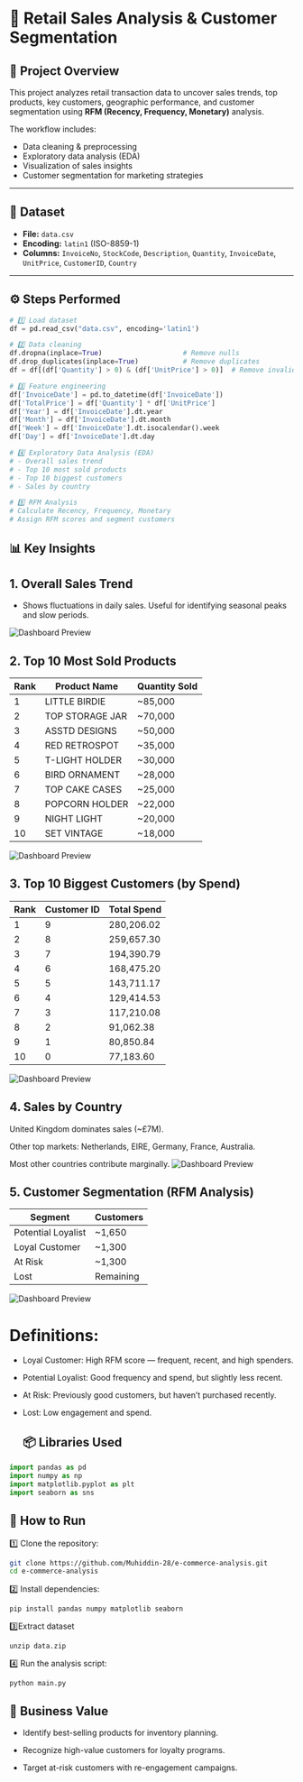 # 🛒 Retail Sales Analysis & Customer Segmentation

## 📌 Project Overview
This project analyzes retail transaction data to uncover sales trends, top products, key customers, geographic performance, and customer segmentation using **RFM (Recency, Frequency, Monetary)** analysis.  

The workflow includes:
- Data cleaning & preprocessing  
- Exploratory data analysis (EDA)  
- Visualization of sales insights  
- Customer segmentation for marketing strategies  

---

## 📂 Dataset
- **File:** `data.csv`  
- **Encoding:** `latin1` (ISO-8859-1)  
- **Columns:** `InvoiceNo`, `StockCode`, `Description`, `Quantity`, `InvoiceDate`, `UnitPrice`, `CustomerID`, `Country`  

---

## ⚙️ Steps Performed

``` python
# 1️⃣ Load dataset
df = pd.read_csv("data.csv", encoding='latin1')

# 2️⃣ Data cleaning
df.dropna(inplace=True)                    # Remove nulls
df.drop_duplicates(inplace=True)           # Remove duplicates
df = df[(df['Quantity'] > 0) & (df['UnitPrice'] > 0)]  # Remove invalid values

# 3️⃣ Feature engineering
df['InvoiceDate'] = pd.to_datetime(df['InvoiceDate'])
df['TotalPrice'] = df['Quantity'] * df['UnitPrice']
df['Year'] = df['InvoiceDate'].dt.year
df['Month'] = df['InvoiceDate'].dt.month
df['Week'] = df['InvoiceDate'].dt.isocalendar().week
df['Day'] = df['InvoiceDate'].dt.day

# 4️⃣ Exploratory Data Analysis (EDA)
# - Overall sales trend
# - Top 10 most sold products
# - Top 10 biggest customers
# - Sales by country

# 5️⃣ RFM Analysis
# Calculate Recency, Frequency, Monetary
# Assign RFM scores and segment customers
```
##  📊 Key Insights
## 1. Overall Sales Trend ##

- Shows fluctuations in daily sales. Useful for identifying seasonal peaks and slow periods.

![Dashboard Preview](image/Figure_2.png)


## 2. Top 10 Most Sold Products ##

| Rank | Product Name    | Quantity Sold |
| ---- | --------------- | ------------- |
| 1    | LITTLE BIRDIE   | \~85,000      |
| 2    | TOP STORAGE JAR | \~70,000      |
| 3    | ASSTD DESIGNS   | \~50,000      |
| 4    | RED RETROSPOT   | \~35,000      |
| 5    | T-LIGHT HOLDER  | \~30,000      |
| 6    | BIRD ORNAMENT   | \~28,000      |
| 7    | TOP CAKE CASES  | \~25,000      |
| 8    | POPCORN HOLDER  | \~22,000      |
| 9    | NIGHT LIGHT     | \~20,000      |
| 10   | SET VINTAGE     | \~18,000      |


![Dashboard Preview](image/Figure_1.png)

## 3. Top 10 Biggest Customers (by Spend) ##

| Rank | Customer ID | Total Spend |
| ---- | ----------- | ----------- |
| 1    | 9           | 280,206.02  |
| 2    | 8           | 259,657.30  |
| 3    | 7           | 194,390.79  |
| 4    | 6           | 168,475.20  |
| 5    | 5           | 143,711.17  |
| 6    | 4           | 129,414.53  |
| 7    | 3           | 117,210.08  |
| 8    | 2           | 91,062.38   |
| 9    | 1           | 80,850.84   |
| 10   | 0           | 77,183.60   |


![Dashboard Preview](image/Figure_3.png)

## 4. Sales by Country ##

United Kingdom dominates sales (~£7M).

Other top markets: Netherlands, EIRE, Germany, France, Australia.

Most other countries contribute marginally.
![Dashboard Preview](image/Figure_4.png)

## 5. Customer Segmentation (RFM Analysis) ##

| Segment            | Customers |
| ------------------ | --------- |
| Potential Loyalist | \~1,650   |
| Loyal Customer     | \~1,300   |
| At Risk            | \~1,300   |
| Lost               | Remaining |

![Dashboard Preview](image/Figure_5.png)
# Definitions:

- Loyal Customer: High RFM score — frequent, recent, and high spenders.

- Potential Loyalist: Good frequency and spend, but slightly less recent.

- At Risk: Previously good customers, but haven’t purchased recently.

- Lost: Low engagement and spend.

  ## 📦 Libraries Used
``` python
import pandas as pd
import numpy as np
import matplotlib.pyplot as plt
import seaborn as sns
```

## 🚀 How to Run

1️⃣ Clone the repository:
```bash
git clone https://github.com/Muhiddin-28/e-commerce-analysis.git
cd e-commerce-analysis
```
2️⃣ Install dependencies:
```
pip install pandas numpy matplotlib seaborn
```
3️⃣Extract dataset
```
unzip data.zip
```
4️⃣ Run the analysis script:
```
python main.py
```
## 🎯 Business Value
- Identify best-selling products for inventory planning.

- Recognize high-value customers for loyalty programs.

- Target at-risk customers with re-engagement campaigns.

